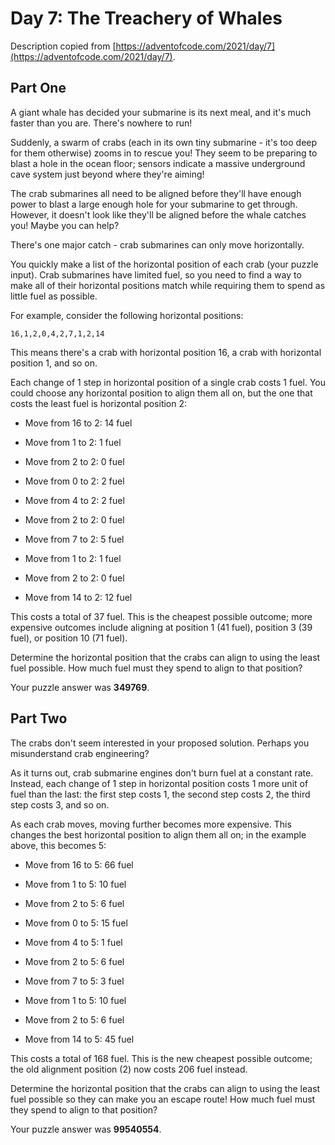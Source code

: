 # Day 7: The Treachery of Whales 

Description copied from [https://adventofcode.com/2021/day/7](https://adventofcode.com/2021/day/7).

## Part One

A giant whale has decided your submarine is its next meal, and it's much faster than you are. There's nowhere to run!

Suddenly, a swarm of crabs (each in its own tiny submarine - it's too deep for them otherwise) zooms in to rescue you! They seem to be preparing to blast a hole in the ocean floor; sensors indicate a massive underground cave system just beyond where they're aiming!

The crab submarines all need to be aligned before they'll have enough power to blast a large enough hole for your submarine to get through. However, it doesn't look like they'll be aligned before the whale catches you! Maybe you can help?

There's one major catch - crab submarines can only move horizontally.

You quickly make a list of the horizontal position of each crab (your puzzle input). Crab submarines have limited fuel, so you need to find a way to make all of their horizontal positions match while requiring them to spend as little fuel as possible.

For example, consider the following horizontal positions:

```
16,1,2,0,4,2,7,1,2,14
```

This means there's a crab with horizontal position 16, a crab with horizontal position 1, and so on.

Each change of 1 step in horizontal position of a single crab costs 1 fuel. You could choose any horizontal position to align them all on, but the one that costs the least fuel is horizontal position 2:

- Move from 16 to 2: 14 fuel

- Move from 1 to 2: 1 fuel

- Move from 2 to 2: 0 fuel

- Move from 0 to 2: 2 fuel

- Move from 4 to 2: 2 fuel

- Move from 2 to 2: 0 fuel

- Move from 7 to 2: 5 fuel

- Move from 1 to 2: 1 fuel

- Move from 2 to 2: 0 fuel

- Move from 14 to 2: 12 fuel

This costs a total of 37 fuel. This is the cheapest possible outcome; more expensive outcomes include aligning at position 1 (41 fuel), position 3 (39 fuel), or position 10 (71 fuel).

Determine the horizontal position that the crabs can align to using the least fuel possible. How much fuel must they spend to align to that position?

Your puzzle answer was **349769**.

## Part Two 

The crabs don't seem interested in your proposed solution. Perhaps you misunderstand crab engineering?

As it turns out, crab submarine engines don't burn fuel at a constant rate. Instead, each change of 1 step in horizontal position costs 1 more unit of fuel than the last: the first step costs 1, the second step costs 2, the third step costs 3, and so on.

As each crab moves, moving further becomes more expensive. This changes the best horizontal position to align them all on; in the example above, this becomes 5:

- Move from 16 to 5: 66 fuel

- Move from 1 to 5: 10 fuel

- Move from 2 to 5: 6 fuel

- Move from 0 to 5: 15 fuel

- Move from 4 to 5: 1 fuel

- Move from 2 to 5: 6 fuel

- Move from 7 to 5: 3 fuel

- Move from 1 to 5: 10 fuel

- Move from 2 to 5: 6 fuel

- Move from 14 to 5: 45 fuel

This costs a total of 168 fuel. This is the new cheapest possible outcome; the old alignment position (2) now costs 206 fuel instead.

Determine the horizontal position that the crabs can align to using the least fuel possible so they can make you an escape route! How much fuel must they spend to align to that position?

Your puzzle answer was **99540554**.